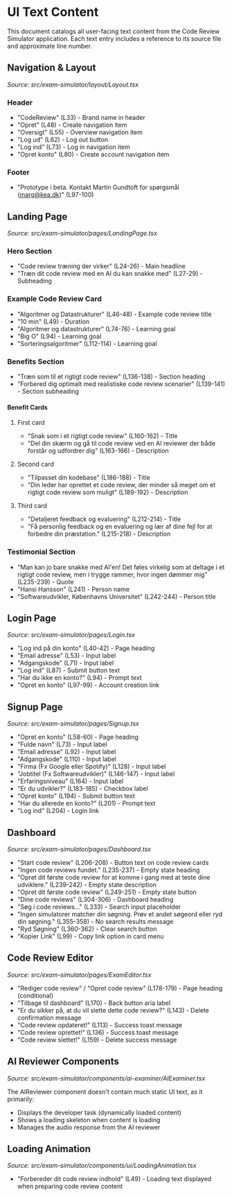 # UI Text Content

This document catalogs all user-facing text content from the Code Review Simulator application. Each text entry includes a reference to its source file and approximate line number.

## Navigation & Layout

_Source: src/exam-simulator/layout/Layout.tsx_

### Header

- "CodeReview" (L33) - Brand name in header
- "Opret" (L48) - Create navigation item
- "Oversigt" (L55) - Overview navigation item
- "Log ud" (L62) - Log out button
- "Log ind" (L73) - Log in navigation item
- "Opret konto" (L80) - Create account navigation item

### Footer

- "Prototype i beta. Kontakt Martin Gundtoft for spørgsmål (marg@kea.dk)" (L97-100)

## Landing Page

_Source: src/exam-simulator/pages/LandingPage.tsx_

### Hero Section

- "Code review træning der virker" (L24-26) - Main headline
- "Træn dit code review med en AI du kan snakke med" (L27-29) - Subheading

### Example Code Review Card

- "Algoritmer og Datastrukturer" (L46-48) - Example code review title
- "10 min" (L49) - Duration
- "Algoritmer og datastrukturer" (L74-76) - Learning goal
- "Big O" (L94) - Learning goal
- "Sorteringsalgoritmer" (L112-114) - Learning goal

### Benefits Section

- "Træn som til et rigtigt code review" (L136-138) - Section heading
- "Forbered dig optimalt med realistiske code review scenarier" (L139-141) - Section subheading

#### Benefit Cards

1. First card

   - "Snak som i et rigtigt code review" (L160-162) - Title
   - "Del din skærm og gå til code review ved en AI reviewer der både forstår og udfordrer dig" (L163-166) - Description

2. Second card

   - "Tilpasset din kodebase" (L186-188) - Title
   - "Din leder har oprettet et code review, der minder så meget om et rigtigt code review som muligt" (L189-192) - Description

3. Third card
   - "Detaljeret feedback og evaluering" (L212-214) - Title
   - "Få personlig feedback og en evaluering og lær af dine fejl for at forbedre din præstation." (L215-218) - Description

### Testimonial Section

- "Man kan jo bare snakke med AI'en! Det føles virkelig som at deltage i et rigtigt code review, men i trygge rammer, hvor ingen dømmer mig" (L235-239) - Quote
- "Hansi Hansson" (L241) - Person name
- "Softwareudvikler, Københavns Universitet" (L242-244) - Person title

## Login Page

_Source: src/exam-simulator/pages/Login.tsx_

- "Log ind på din konto" (L40-42) - Page heading
- "Email adresse" (L53) - Input label
- "Adgangskode" (L71) - Input label
- "Log ind" (L87) - Submit button text
- "Har du ikke en konto?" (L94) - Prompt text
- "Opret en konto" (L97-99) - Account creation link

## Signup Page

_Source: src/exam-simulator/pages/Signup.tsx_

- "Opret en konto" (L58-60) - Page heading
- "Fulde navn" (L73) - Input label
- "Email adresse" (L92) - Input label
- "Adgangskode" (L110) - Input label
- "Firma (Fx Google eller Spotify)" (L128) - Input label
- "Jobtitel (Fx Softwareudvikler)" (L146-147) - Input label
- "Erfaringsniveau" (L164) - Input label
- "Er du udvikler?" (L183-185) - Checkbox label
- "Opret konto" (L194) - Submit button text
- "Har du allerede en konto?" (L201) - Prompt text
- "Log ind" (L204) - Login link

## Dashboard

_Source: src/exam-simulator/pages/Dashboard.tsx_

- "Start code review" (L206-208) - Button text on code review cards
- "Ingen code reviews fundet." (L235-237) - Empty state heading
- "Opret dit første code review for at komme i gang med at teste dine udviklere." (L239-242) - Empty state description
- "Opret dit første code review" (L249-251) - Empty state button
- "Dine code reviews" (L304-306) - Dashboard heading
- "Søg i code reviews..." (L333) - Search input placeholder
- "Ingen simulatorer matcher din søgning. Prøv et andet søgeord eller ryd din søgning." (L355-358) - No search results message
- "Ryd Søgning" (L360-362) - Clear search button
- "Kopier Link" (L99) - Copy link option in card menu

## Code Review Editor

_Source: src/exam-simulator/pages/ExamEditor.tsx_

- "Rediger code review" / "Opret code review" (L178-179) - Page heading (conditional)
- "Tilbage til dashboard" (L170) - Back button aria label
- "Er du sikker på, at du vil slette dette code review?" (L143) - Delete confirmation message
- "Code review opdateret!" (L113) - Success toast message
- "Code review oprettet!" (L136) - Success toast message
- "Code review slettet!" (L159) - Delete success message

## AI Reviewer Components

_Source: src/exam-simulator/components/ai-examiner/AIExaminer.tsx_

The AIReviewer component doesn't contain much static UI text, as it primarily:

- Displays the developer task (dynamically loaded content)
- Shows a loading skeleton when content is loading
- Manages the audio response from the AI reviewer

## Loading Animation

_Source: src/exam-simulator/components/ui/LoadingAnimation.tsx_

- "Forbereder dit code review indhold" (L49) - Loading text displayed when preparing code review content
